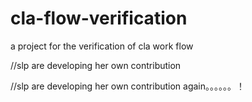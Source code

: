 # cla-flow-verification
a project for the verification of cla work flow


//slp are developing her own contribution 


//slp are developing her own contribution again。。。。。。！
